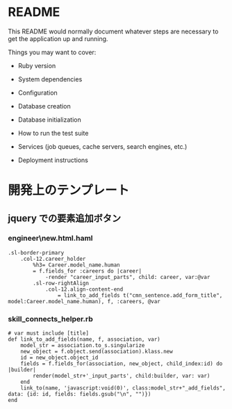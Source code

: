 # README

This README would normally document whatever steps are necessary to get the
application up and running.

Things you may want to cover:

* Ruby version

* System dependencies

* Configuration

* Database creation

* Database initialization

* How to run the test suite

* Services (job queues, cache servers, search engines, etc.)

* Deployment instructions

# 開発上のテンプレート

## jquery での要素追加ボタン

### engineer\new.html.haml

```
.sl-border-primary
	.col-12.career_holder
		%h3= Career.model_name.human
		= f.fields_for :careers do |career|
			-render "career_input_parts", child: career, var:@var
		.sl-row-rightAlign
			.col-12.align-content-end
				= link_to_add_fields t("cmn_sentence.add_form_title", model:Career.model_name.human), f, :careers, @var
```

### skill_connects_helper.rb

```
# var must include [title]
def link_to_add_fields(name, f, association, var)
	model_str = association.to_s.singularize
	new_object = f.object.send(association).klass.new
	id = new_object.object_id
	fields = f.fields_for(association, new_object, child_index:id) do |builder|
		render(model_str+'_input_parts', child:builder, var: var)
	end
	link_to(name, 'javascript:void(0)', class:model_str+"_add_fields", data: {id: id, fields: fields.gsub("\n", "")})
end

```

